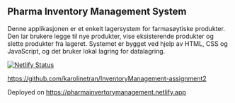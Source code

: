 ## Pharma Inventory Management System

Denne applikasjonen er et enkelt lagersystem for farmasøytiske produkter. Den lar brukere legge til nye produkter, vise eksisterende produkter og slette produkter fra lageret. Systemet er bygget ved hjelp av HTML, CSS og JavaScript, og det bruker lokal lagring for datalagring.

[![Netlify Status](https://api.netlify.com/api/v1/badges/da70e329-cc15-45ae-bf28-9642a9f450e2/deploy-status)](https://app.netlify.com/sites/pharmainvertorymanagement/deploys)

https://github.com/karolinetran/InventoryManagement-assignment2

Deployed on https://pharmainvertorymanagement.netlify.app